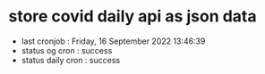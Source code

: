 # store covid daily api as json data

- last cronjob : Friday, 16 September 2022 13:46:39
- status og cron : success
- status daily cron : success
      
      